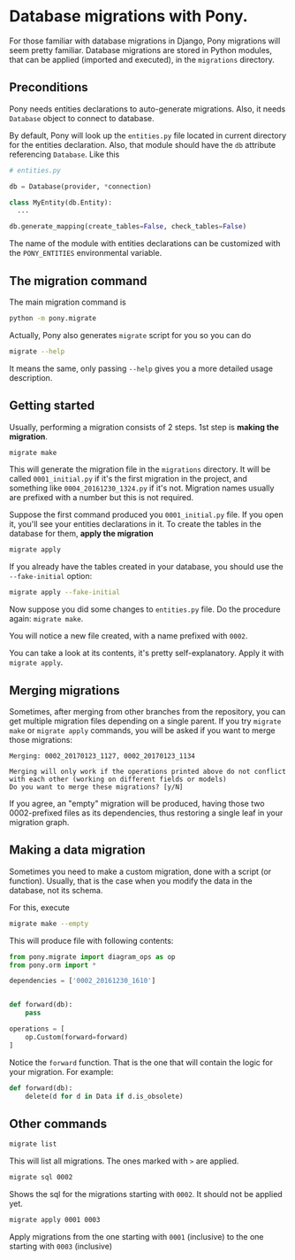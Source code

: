 
# Database migrations with Pony.

For those familiar with database migrations in Django, Pony migrations will seem pretty familiar. Database migrations are stored in Python modules, that can be applied (imported and executed), in the `migrations` directory.

## Preconditions

Pony needs entities declarations to auto-generate migrations. Also, it needs `Database` object to connect to database.

By default, Pony will look up the `entities.py` file located in current directory for the entities declaration. Also, that module should have the `db` attribute referencing `Database`. Like this

```python
# entities.py

db = Database(provider, *connection)

class MyEntity(db.Entity):
  ...

db.generate_mapping(create_tables=False, check_tables=False)
```

The name of the module with entities declarations can be customized with the `PONY_ENTITIES` environmental variable.

## The migration command

 The main migration command is

```bash
python -m pony.migrate
```

Actually, Pony also generates `migrate` script for you so you can do

```bash
migrate --help
```

It means the same, only passing `--help` gives you a more detailed usage description.

## Getting started


Usually, performing a migration consists of 2 steps. 1st step is **making the migration**.

```bash
migrate make
```

This will generate the migration file in the `migrations` directory. It will be called `0001_initial.py` if it's the first migration in the project, and something like `0004_20161230_1324.py` if it's not. Migration names usually are prefixed with a number but this is not required.

Suppose the first command produced you `0001_initial.py` file. If you open it, you'll see your entities declarations in it. To create the tables in the database for them, **apply the migration**

```bash
migrate apply
```

If you already have the tables created in your database, you should use the `--fake-initial` option:

 ```bash
migrate apply --fake-initial
```

Now suppose you did some changes to `entities.py` file. Do the procedure again: `migrate make`.

You will notice a new file created, with a name prefixed with `0002`.

You can take a look at its contents, it's pretty self-explanatory. Apply it with `migrate apply`.


## Merging migrations

Sometimes, after merging from other branches from the repository, you can get multiple migration files
depending on a single parent. If you try `migrate make` or `migrate apply` commands, you will be asked if you want
to merge those migrations:

```
Merging: 0002_20170123_1127, 0002_20170123_1134

Merging will only work if the operations printed above do not conflict
with each other (working on different fields or models)
Do you want to merge these migrations? [y/N]
```


If you agree, an "empty" migration will be produced, having those two 0002-prefixed files as its dependencies, thus restoring a single leaf in your migration graph.


## Making a data migration

Sometimes you need to make a custom migration, done with a script (or function). Usually, that is the case when you modify the data in the database, not its schema.

For this, execute

```bash
migrate make --empty
```

This will produce file with following contents:

```python
from pony.migrate import diagram_ops as op
from pony.orm import *

dependencies = ['0002_20161230_1610']


def forward(db):
    pass

operations = [
    op.Custom(forward=forward)
]
```

Notice the `forward` function. That is the one that will contain the logic for your migration. For example:

```python
def forward(db):
    delete(d for d in Data if d.is_obsolete)
```

## Other commands

```bash
migrate list
```

This will list all migrations. The ones marked with `>` are applied.


```bash
migrate sql 0002
```

Shows the sql for the migrations starting with `0002`. It should not be applied yet.

```bash
migrate apply 0001 0003
```

Apply migrations from the one starting with `0001` (inclusive) to the one starting with `0003` (inclusive)